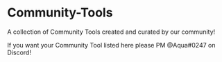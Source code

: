 # Community-Tools

A collection of Community Tools created and curated by our community!

If you want your Community Tool listed here please PM @Aqua#0247 on Discord!
